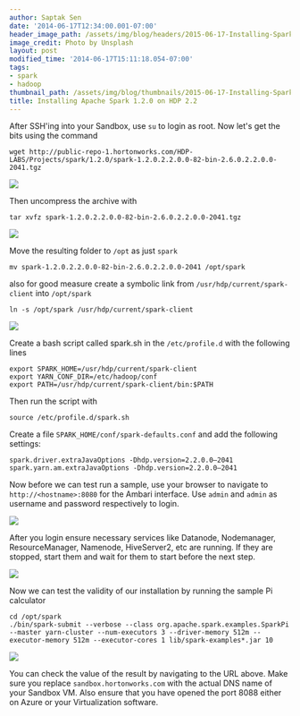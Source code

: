 ```yaml
---
author: Saptak Sen
date: '2014-06-17T12:34:00.001-07:00'
header_image_path: /assets/img/blog/headers/2015-06-17-Installing-Spark-1-2 copy.jpg
image_credit: Photo by Unsplash
layout: post
modified_time: '2014-06-17T15:11:18.054-07:00'
tags:
- spark
- hadoop
thumbnail_path: /assets/img/blog/thumbnails/2015-06-17-Installing-Spark-1-2 copy.jpg
title: Installing Apache Spark 1.2.0 on HDP 2.2
---
```


After SSH'ing into your Sandbox, use `su` to login as root.
Now let's get the bits using the command

```
wget http://public-repo-1.hortonworks.com/HDP-LABS/Projects/spark/1.2.0/spark-1.2.0.2.2.0.0-82-bin-2.6.0.2.2.0.0-2041.tgz
```

![](https://www.dropbox.com/s/a25v1m9mryyxwoh/Screenshot%202015-06-07%2021.52.30.png?dl=1)

Then uncompress the archive with

```
tar xvfz spark-1.2.0.2.2.0.0-82-bin-2.6.0.2.2.0.0-2041.tgz
```

![](https://www.dropbox.com/s/i3kpjeenqku213n/Screenshot%202015-06-07%2022.03.56.png?dl=1)

Move the resulting folder to `/opt` as just `spark`

```
mv spark-1.2.0.2.2.0.0-82-bin-2.6.0.2.2.0.0-2041 /opt/spark
```

also for good measure create a symbolic link from `/usr/hdp/current/spark-client` into `/opt/spark`

```
ln -s /opt/spark /usr/hdp/current/spark-client
```
![](https://www.dropbox.com/s/cpid455mhbrwxmu/Screenshot%202015-06-07%2022.15.28.png?dl=1)

Create a bash script called spark.sh in the `/etc/profile.d` with the following lines

```
export SPARK_HOME=/usr/hdp/current/spark-client
export YARN_CONF_DIR=/etc/hadoop/conf
export PATH=/usr/hdp/current/spark-client/bin:$PATH
```


Then run the script with

```
source /etc/profile.d/spark.sh
```


Create a file `SPARK_HOME/conf/spark-defaults.conf` and add the following settings:

```  
spark.driver.extraJavaOptions -Dhdp.version=2.2.0.0–2041
spark.yarn.am.extraJavaOptions -Dhdp.version=2.2.0.0–2041
```

Now before we can test run a sample, use your browser to navigate to `http://<hostname>:8080` for the Ambari interface. Use `admin` and `admin` as username and password respectively to login.

![](https://www.dropbox.com/s/bw92iidkfhj124r/Screenshot%202015-06-07%2023.12.03.png?dl=1)

After you login ensure necessary services like Datanode, Nodemanager, ResourceManager, Namenode, HiveServer2, etc are running. If they are stopped, start them and wait for them to start before the next step.

![](https://www.dropbox.com/s/gnjxv5yjdmdqs65/Screenshot%202015-06-07%2023.15.49.png?dl=1)

Now we can test the validity of our installation by running the sample Pi calculator

```
cd /opt/spark
./bin/spark-submit --verbose --class org.apache.spark.examples.SparkPi --master yarn-cluster --num-executors 3 --driver-memory 512m --executor-memory 512m --executor-cores 1 lib/spark-examples*.jar 10
```

![](https://www.dropbox.com/s/a6hb26bdd65gc32/Screenshot%202015-06-07%2023.18.31.png?dl=1)

You can check the value of the result by navigating to the URL above. Make sure you replace `sandbox.hortonworks.com` with the actual DNS name of your Sandbox VM. Also ensure that you have opened the port 8088 either on Azure or your Virtualization software.